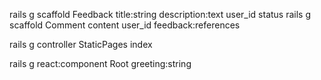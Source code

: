 <!-- model -->
rails g scaffold Feedback title:string description:text user_id status
rails g scaffold Comment content user_id feedback:references

rails g controller StaticPages index

rails g react:component Root greeting:string